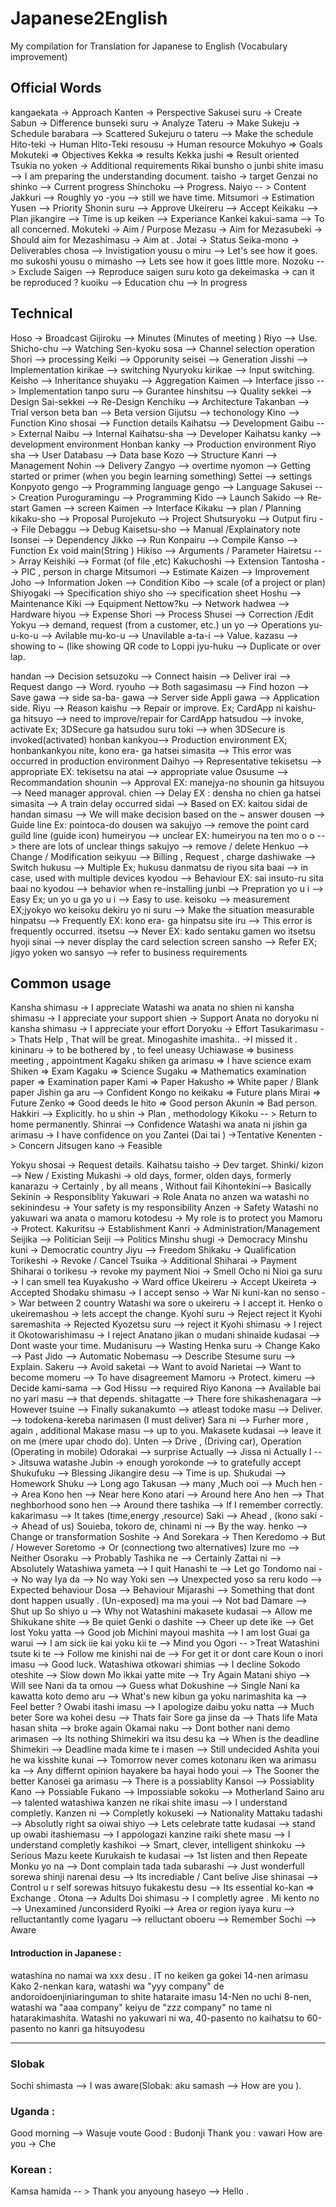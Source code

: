 # Japanese2English
My compilation for Translation for Japanese to English (Vocabulary improvement)

## Official Words 
kangaekata  -> Approach
Kanten  -> Perspective
Sakusei suru -> Create
Sabun  -> Difference 
bunseki suru -> Analyze 
Tateru  -> Make 
Sukeju -> Schedule 
barabara --> Scattered 
Sukejuru o tateru  --> Make the schedule 
Hito-teki -> Human 
Hito-Teki  resousu -> Human resource 
Mokuhyo  => Goals 
Mokuteki  => Objectives
Kekka  => results
Kekka jushi => Result oriented
Tsukia no yoken -> Additional requirements
Rikai bunsho o junbi shite imasu  --> I am preparing the understanding document.
taisho -> target 
Genzai no shinko --> Current progress
Shinchoku  --> Progress.
Naiyo -- > Content 
Jakkuri --> Roughly
yo -you  --> still we have time. 
Mitsumori  -> Estimation
Yusen  --> Priority
Shonin suru  --> Approve
Ukeireru --> Accept
Keikaku  --> Plan 
jikangire --> Time is up
keiken --> Experiance
Kankei kakui-sama  --> To all concerned.
Mokuteki  -> Aim / Purpose 
Mezasu -> Aim for 
Mezasubeki  -> Should aim for 
Mezashimasu -> Aim at .
Jotai -> Status 
Seika-mono  -> Deliverables 
chosa --> Invistigation
yousu o miru   --> Let's see how it goes.
mo sukoshi yousu o mimasho --> Lets see how it goes little more.
Nozoku       --> Exclude
Saigen       --> Reproduce 
saigen suru koto ga dekeimaska -> can it be reproduced ?
kuoiku       --> Education 
chu          --> In progress 

## Technical 
Hoso -> Broadcast 
Gijiroku       --> Minutes (Minutes of meeting ) 
Riyo           --> Use.
Shicho-chu     --> Watching
Sen-kyoku sosa  --> Channel selection operation
Shori          --> processing 
Keiki          --> Opporunity
seisei         --> Generation
Jisshi       --> Implementation
kirikae        --> switching
Nyuryoku kirikae --> Input switching.
Keisho         --> Inheritance 
shuyaku        --> Aggregation
Kaimen         --> Interface
jisso          --> Implementation 
tanpo suru     --> Gurantee
hinshitsu      --> Quality
sekkei         --> Design
Sai-sekkei     --> Re-Design
Kenchiku       --> Architecture
Takanban       --> Trial verson
beta ban       --> Beta version
Gijutsu        --> techonology 
Kino           --> Function 
Kino shosai     --> Function details
Kaihatsu       --> Development 
Gaibu          --> External
Naibu          --> Internal 
Kaihatsu-sha   --> Developer
Kaihatsu kanky --> development environment
Honban kanky   --> Production environment
Riyo sha       --> User
Databasu       --> Data base
Kozo           --> Structure
Kanri          --> Management
Nohin          --> Delivery 
Zangyo         --> overtime
nyomon         --> Getting started or primer (when you begin learning something)
Settei         --> settings 
Konpyoto gengo --> Programming language
gengo          --> Language
Sakusei        --> Creation 
Puroguramingu  --> Programming 
Kido           --> Launch 
Sakido         --> Re-start
Gamen          --> screen
Kaimen         --> Interface 
Kikaku         --> plan / Planning
kikaku-sho     --> Proposal 
Purojekuto     --> Project
Shutsuryoku    --> Output
firu           --> File
Debaggu        --> Debug 
Kaisetsu-sho   --> Manual /Explainatory note
Isonsei        --> Dependency 
Jikko          --> Run
Konpairu       --> Compile
Kanso          --> Function  Ex void main(String )
Hikiso         --> Arguments / Parameter
Hairetsu       --> Array
Keishiki       --> Format (of file ,etc)
Kakuchoshi     --> Extension 
Tantosha       --> PIC , person in charge 
Mitsumori      --> Estimate 
Kaizen         --> Improvement 
Joho           --> Information
Joken          --> Condition 
Kibo           -->  scale (of a project or plan)
Shiyogaki      --> Specification 
shiyo sho      --> specification sheet
Hoshu          --> Maintenance 
Kiki           --> Equipment 
Nettow?ku      --> Network
hadwea         --> Hardware
hiyou          --> Expense
Shori          --> Process
Shusei         --> Correction /Edit
Yokyu          --> demand, request (from a customer, etc.)
un yo          --> Operations
yu-u-ko-u      --> Avilable 
mu-ko-u        --> Unavilable
a-ta-i         --> Value.
kazasu        --> showing to ~ (like showing QR code to Loppi
jyu-huku      --> Duplicate or over lap.

handan        --> Decision
setsuzoku     --> Connect 
haisin        --> Deliver
irai          --> Request
dango         --> Word.
ryouho        --> Both
sagasimasu    --> Find
hozon         --> Save
gawa          --> side
sa-ba- gawa   --> Server side
Appli gawa    --> Application side.
Riyu          --> Reason
kaishu        --> Repair or improve.    Ex; CardApp ni kaishu-ga hitsuyo   --> need to improve/repair for CardApp
hatsudou      --> invoke, activate    Ex; 3DSecure ga hatsudou suru toki  --> when 3DSecure is invoked(activated)
honban kankyou--> Production environment   EX; honbankankyou nite, kono era- ga hatsei simasita  --> This error was occurred in production environment
Daihyo        --> Representative
tekisetsu     --> appropriate    EX: tekisetsu na atai --> appropriate value
Osusume       --> Recommandation 
shounin       --> Approval   EX: manejya-no shounin ga hitsuyou  --> Need manager approval.
chien         --> Delay    EX : densha no chien ga hatsei simasita  --> A train delay occurred
sidai         --> Based on EX: kaitou sidai de handan simasu  --> We will make decision based on the ~ answer
dousen        --> Guide line  Ex: pointoca-do dousen wa sakujyo  --> remove the point card guild line (guide icon)
humeiryou     --> unclear   EX: humeiryou na ten mo o o   --> there are lots of unclear things
sakujyo       --> remove / delete
Henkuo        --> Change / Modification 
seikyuu       --> Billing , Request , charge
dashiwake     --> Switch 
hukusu        --> Multiple       Ex; hukusu danmatsu de riyou sita baai  -->  in case, used with multiple devices
kyodou        --> Behaviour      EX: sai insuto-ru sita baai no kyodou  --> behavior when re-installing
junbi         --> Prepration 
yo u i        --> Easy   Ex; un yo u ga yo u i  --> Easy to use.
keisoku       --> measurement  EX;jyokyo wo keisoku dekiru yo ni suru  --> Make the situation measurable
hinpatsu      --> Frequently EX: kono era- ga hinpatsu site iru  --> This error is frequently occurred.
itsetsu       --> Never  EX: kado sentaku gamen wo itsetsu hyoji sinai  --> never display the card selection screen
sansho        --> Refer  EX; jigyo yoken wo sansyo --> refer to business requirements
## Common usage 

Kansha shimasu -> I appreciate 
Watashi wa anata no shien ni kansha shimasu -> I appreciate your support
shien -> Support 
Anata no doryoku ni kansha shimasu -> I appreciate your effort
Doryoku -> Effort
Tasukarimasu  -> Thats Help , That will be great.
Minogashite imashita.. ->I missed it .
kininaru   -> to be bothered by , to feel uneasy
Uchiawase => business meeting , appointment 
Kagaku shiken ga arimasu => I have science exam
Shiken => Exam
Kagaku => Science
Sugaku  => Mathematics
examination paper  => Examination paper 
Kami => Paper 
Hakusho => White paper / Blank paper 
Jishin ga aru --> Confident
Kongo no keikaku   => Future plans
Mirai => Future
Zenko  => Good deeds
Ie hito  => Good person
Akunin  => Bad person.
Hakkiri       --> Explicitly.
ho u shin -> Plan , methodology 
Kikoku -- > Return to home permanently.
Shinrai --> Confidence 
Watashi wa anata ni jishin ga arimasu -> I have confidence on you 
Zantei (Dai tai ) ->Tentative 
Kenenten -> Concern 
Jitsugen kano -> Feasible

Yokyu shosai -> Request details.
Kaihatsu taisho -> Dev target.
Shinki/ kizon  --> New / Existing 
Mukashi -> old days, former, olden days, formerly
kanarazu -> Certainly , by all means , Without fail
Kihontekini--> Basically 
Sekinin -> Responsiblity
Yakuwari -> Role 
Anata no anzen wa watashi no sekinindesu -> Your safety is my responsibility
Anzen -> Safety 
Watashi no yakuwari wa anata o mamoru kotodesu -> My role is to protect you 
Mamoru -> Protect.
Kakuritsu -> Establishment
Kanri -> Administration/Management
Seijika  --> Politician
Seiji    --> Politics
Minshu shugi -> Democracy 
Minshu kuni -> Democratic country
Jiyu   --> Freedom 
Shikaku -> Qualification 
Torikeshi -> Revoke / Cancel 
Tsuika -> Additional 
Shiharai -> Payment 
Shiharai o torikesu -> revoke my payment
Nioi -> Smell 
Ocho ni Nioi ga suru -> I can smell tea 
Kuyakusho  -> Ward office 
Ukeireru   -> Accept 
Ukeireta   -> Accepted
Shodaku shimasu -> I accept 
senso -> War 
Ni kuni-kan no senso -> War between 2 country
Watashi wa sore o ukeireru  -> I accept it.
Henko o ukeiremashou -> lets accept the change. 
Kyohi suru  -> Reject reject it
Kyohi saremashita -> Rejected 
Kyozetsu suru --> reject it
Kyohi shimasu -> I reject it
Okotowarishimasu -> I reject
Anatano jikan o mudani shinaide kudasai --> Dont waste your time.
Mudanisuru --> Wasting 
Henka suru -> Change
Kako --> Past
Jido --> Automatic
Nobemasu --> Describe 
Stesume suru --> Explain.
Sakeru --> Avoid
saketai --> Want to avoid
Narietai --> Want to become
momeru --> To have disagreement
Mamoru -> Protect.
kimeru --> Decide
kami-sama --> God
Hissu --> required
Riyo Kanona --> Available
bai no yari masu --> that depends.
shitagatte --> There fore
shikashenagara --> However
tsuine --> Finally
sukanakumto --> atleast
todoke masu --> Deliver.  --> todokena-kereba narimasen (I must deliver)
Sara ni --> Furher more , again , additional
Makase masu --> up to you.
Makasete kudasai --> leave it on me (mere upar chodo do).
Unten --> Drive , (Driving car), Operation (Operating in mobile)
Odorakai --> surprise 
Actually --> Jissa ni
Actually I --> Jitsuwa watashe 
Jubin -> enough
yorokonde  --> to gratefully accept
Shukufuku --> Blessing
Jikangire desu --> Time is up.
Shukudai --> Homework
Shuku --> Long ago
Takusan --> many ,Much
ooi --> Much
hen --> Area
Kono hen --> Near here
Kono atari --> Around here
Ano hen --> That neghborhood
sono hen --> Around there 
tashika   --> If I remember correctly.
kakarimasu  --> It takes (time,energy ,resource)
Saki --> Ahead , (kono saki --> Ahead of us)
Souieba, tokoro de, chinami ni  --> By the way.
henko --> Change or transformation
Soshite -> And
Sorekara -> Then
Keredomo -> But / However
Soretomo -> Or (connectiong two alternatives)
Izure mo --> Neither 
Osoraku  --> Probably 
Tashika ne  --> Certainly 
Zattai ni --> Absolutely
Watashiwa yameta --> I quit 
Hanashi te  --> Let go
Tondomo nai --> No way 
Iya da --> No way 
Yoki sen --> Unexpected
yoso sa reru kodo --> Expected behaviour
Dosa  -->  Behaviour
Mijarashi --> Something that dont dont happen usually . (Un-exposed)
ma ma youi --> Not bad 
Damare --> Shut up
So shiyo u --> Why not 
Watashini makasete kudasai --> Allow me 
Shikukane shite --> Be quiet
Genki o dashite --> Cheer up 
dete ike --> Get lost 
Yoku yatta --> Good job 
Michini mayoui mashita --> I am lost 
Guai ga warui --> I am sick 
iie kai  yoku kii te --> Mind you
Ogori -- >Treat 
Watashini tsute ki te --> Follow me 
kinishi nai de --> For get it or dont care 
Koun o inori imasu --> Good luck.
Watashiwa otkowari shimias --> I decline 
Sokodo oteshite --> Slow down
Mo ikkai yatte mite --> Try Again 
Matani shiyo --> Will see 
Nani da ta omou --> Guess what 
Dokushine --> Single 
Nani ka kawatta koto demo aru --> What's new 
kibun ga yoku narimashita ka --> Feel better ?
Owabi itashi imasu --> I apologize 
daibu yoku natta --> Much beter
Sore wa kohei desu --> Thats fair 
Sore ga jinse da --> Thats life 
Mata hasan shita --> broke again 
Okamai naku --> Dont bother 
nani demo arimasen --> Its nothing 
Shimekiri wa itsu desu ka --> When is the deadline 
Shimekiri --> Deadline 
mada kime te i masen  --> Still undecided 
Ashita youi he wa kisshite kunai --> Tomorrow never comes 
kotonaru iken wa arimasu ka --> Any differnt opinion 
hayakere ba hayai hodo youi --> The Sooner the better 
Kanosei ga arimasu --> There is a possiablity 
Kansoi --> Possiablity
Kano --> Possiable 
Fukano --> Impossiable 
sokoku --> Motherland 
Saino aru --> talented 
watashiwa kanzen ne rikai shite imasu --> I understand completly.
Kanzen ni --> Completly 
kokuseki --> Nationality 
Mattaku tadashi --> Absolutly right 
sa oiwai shiyo --> Lets celebrate 
tatte kudasai --> stand up 
owabi itashiemasu --> I appologazi
kanzine raiki shete masu --> I understand completly
kashikoi --> Smart, clever, intelligent 
shinkoku  --> Serious
Mazu keete Kurukaish te kudasai --> 1st listen and then Repeate 
Monku yo na --> Dont complain
tada tada subarashi --> Just wonderfull
sorewa shinji narenai desu --> Its incrediable / Cant belive 
Jise shinasai --> Control u r self 
sorewas hitsuyo fukakestu desu --> Its essential
ko-kan        => Exchange .
Otona        --> Adults
Doi shimasu   -> I completly agree .
Mi kento no  --> Unexamined /unconsiderd 
Ryoiki       --> Area or region 
iyaya kuru   --> relluctantantly come 
Iyagaru      --> relluctant
oboeru     --> Remember 
Sochi         --> Aware

#### Introduction in Japanese :
watashina no namai wa xxx desu .
IT no keiken ga gokei 14-nen arimasu
Kako 2-nenkan kara, watashi wa "yyy company" de andoroidoenjiniaringuman to shite hataraite imasu
14-Nen no uchi 8-nen, watashi wa "aaa company" keiyu de "zzz company" no tame ni hatarakimashita.
Watashi no yakuwari ni wa, 40-pasento no kaihatsu to 60-pasento no kanri ga hitsuyodesu



-------------------------------------------------------------------
### Slobak 
Sochi shimasta --> I was aware(Slobak: aku samash --> How are you ).
### Uganda :
Good morning  --> Wasuje voute 
Good : Budonji 
Thank you : vawari
How are you -> Che  
### Korean :
Kamsa hamida -- > Thank you 
anyoung haseyo --> Hello .
